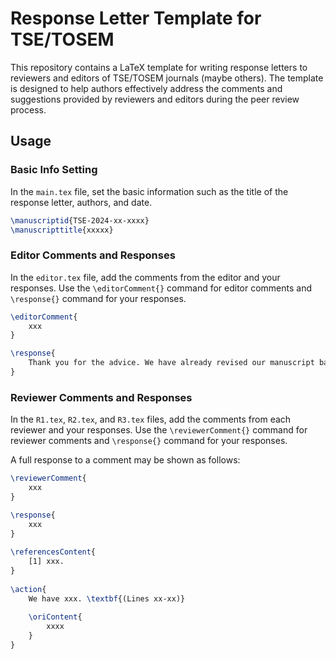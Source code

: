 # Response Letter Template for TSE/TOSEM

This repository contains a LaTeX template for writing response letters to reviewers and editors of TSE/TOSEM journals (maybe others). 
The template is designed to help authors effectively address the comments and suggestions provided by reviewers and editors during the peer review process.

## Usage

### Basic Info Setting

In the `main.tex` file, set the basic information such as the title of the response letter, authors, and date.

```latex
\manuscriptid{TSE-2024-xx-xxxx}
\manuscripttitle{xxxxx}
```

### Editor Comments and Responses

In the `editor.tex` file, add the comments from the editor and your responses. 
Use the `\editorComment{}` command for editor comments and `\response{}` command for your responses.

```latex
\editorComment{
    xxx
}

\response{
    Thank you for the advice. We have already revised our manuscript based on reviewers’ helpful comments.
}
```

### Reviewer Comments and Responses
In the `R1.tex`, `R2.tex`, and `R3.tex` files, add the comments from each reviewer and your responses. 
Use the `\reviewerComment{}` command for reviewer comments and `\response{}` command for your responses.

A full response to a comment may be shown as follows:
```latex
\reviewerComment{
    xxx
}

\response{
    xxx
}
    
\referencesContent{
    [1] xxx.
}
    
\action{
    We have xxx. \textbf{(Lines xx-xx)}
        
    \oriContent{
        xxxx
    }
}
```

